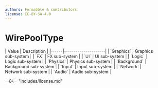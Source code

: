 ```yaml
---
authors: Formabble & contributors
license: CC-BY-SA-4.0
---
```



# WirePoolType

<div class="sh-parameters" markdown="1">
| Value  | Description |
|------|---------------------|
| `Graphics` | Graphics sub-system |
| `FX` | FX sub-system |
| `UI` | UI sub-system |
| `Logic` | Logic sub-system |
| `Physics` | Physics sub-system |
| `Background` | Background sub-system |
| `Input` | Input sub-system |
| `Network` | Network sub-system |
| `Audio` | Audio sub-system |

</div>

--8<-- "includes/license.md"
